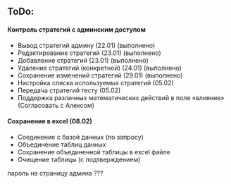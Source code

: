 ## ToDo:
#### Контроль стратегий с админским доступом 
* Вывод стратегий админу (22.01) (выполнено)
* Редактирование стратегий (23.01) (выполнено)
* Добавление стратегий  (23.01) (выполнено)
* Удаление стратегий (конкретной) (24.01)  (выполнено)
* Сохранение изменений стратегий (29.01)  (выполнено)
* Настройка списка используемых стратегий (05.02) 
* Передача стратегий тесту (05.02)
* Поддержка различных математических действий в поле «влияние» (Согласовать с Алексом)

#### Cохранение в excel (08.02)
* Соединение с базой данных (по запросу)  
* Объединение таблиц данных 
* Сохранение объединенной таблицы в excel файле
* Очищение таблицы (с подтверждением)

пароль на страницу админа 
???

